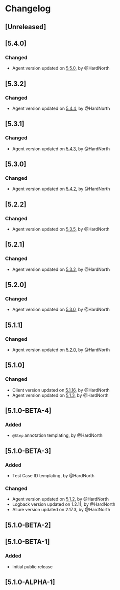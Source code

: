 # Changelog

## [Unreleased]

## [5.4.0]
### Changed
- Agent version updated on [5.5.0](https://github.com/reportportal/agent-java-cucumber6/releases/tag/5.5.0), by @HardNorth

## [5.3.2]
### Changed
- Agent version updated on [5.4.4](https://github.com/reportportal/agent-java-cucumber6/releases/tag/5.4.4), by @HardNorth

## [5.3.1]
### Changed
- Agent version updated on [5.4.3](https://github.com/reportportal/agent-java-cucumber6/releases/tag/5.4.3), by @HardNorth

## [5.3.0]
### Changed
- Agent version updated on [5.4.2](https://github.com/reportportal/agent-java-cucumber6/releases/tag/5.4.2), by @HardNorth

## [5.2.2]
### Changed
- Agent version updated on [5.3.5](https://github.com/reportportal/agent-java-cucumber6/releases/tag/5.3.5), by @HardNorth

## [5.2.1]
### Changed
- Agent version updated on [5.3.2](https://github.com/reportportal/agent-java-cucumber6/releases/tag/5.3.2), by @HardNorth

## [5.2.0]
### Changed
- Agent version updated on [5.3.0](https://github.com/reportportal/agent-java-cucumber6/releases/tag/5.3.0), by @HardNorth

## [5.1.1]
### Changed
- Agent version updated on [5.2.0](https://github.com/reportportal/agent-java-cucumber6/releases/tag/5.2.0), by @HardNorth

## [5.1.0]
### Changed
- Client version updated on [5.1.16](https://github.com/reportportal/client-java/releases/tag/5.1.16), by @HardNorth
- Agent version updated on [5.1.3](https://github.com/reportportal/agent-java-cucumber6/releases/tag/5.1.3), by @HardNorth

## [5.1.0-BETA-4]
### Added
- `@Step` annotation templating, by @HardNorth

## [5.1.0-BETA-3]
### Added
- Test Case ID templating, by @HardNorth
### Changed
- Agent version updated on [5.1.2](https://github.com/reportportal/agent-java-cucumber6/releases/tag/5.1.2), by @HardNorth
- Logback version updated on 1.2.11, by @HardNorth
- Allure version updated on 2.17.3, by @HardNorth

## [5.1.0-BETA-2]

## [5.1.0-BETA-1]
### Added
- Initial public release

## [5.1.0-ALPHA-1]

